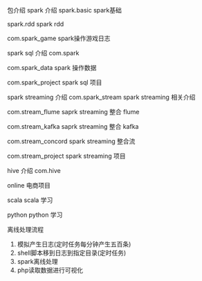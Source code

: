 包介绍
spark 介绍
spark.basic spark基础

spark.rdd spark rdd

com.spark_game spark操作游戏日志

spark sql 介绍
com.spark

com.spark_data spark 操作数据

com.spark_project spark sql 项目

spark streaming 介绍
com.spark_stream spark streaming 相关介绍

com.stream_flume saprk streaming 整合 flume

com.stream_kafka saprk streaming 整合 kafka

com.stream_concord spark streaming 整合流

com.stream_project spark streaming 项目

hive 介绍
com.hive

online 电商项目

scala scala 学习

python python 学习

离线处理流程
1. 模拟产生日志(定时任务每分钟产生五百条)
2. shell脚本移到日志到指定目录(定时任务)
3. spark离线处理
4. php读取数据进行可视化
